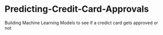 # Predicting-Credit-Card-Approvals
Building Machine Learning Models  to see if a credict card gets approved or not
